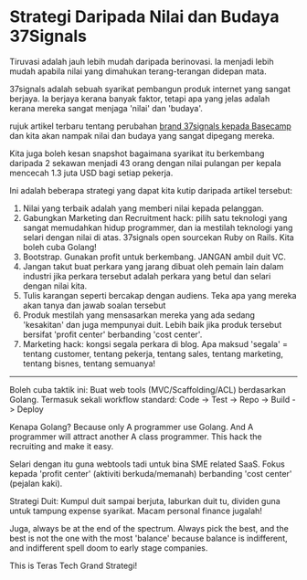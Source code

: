 # Strategi Daripada Nilai dan Budaya 37Signals

Tiruvasi adalah jauh lebih mudah daripada berinovasi. Ia menjadi lebih mudah apabila nilai yang dimahukan terang-terangan didepan mata.

37signals adalah sebuah syarikat pembangun produk internet yang sangat berjaya. Ia berjaya kerana banyak faktor, tetapi apa yang jelas adalah kerana mereka sangat menjaga 'nilai' dan 'budaya'.

rujuk artikel terbaru tentang perubahan [brand 37signals kepada Basecamp](http://37signals.com) dan kita akan nampak nilai dan budaya yang sangat dipegang mereka.

Kita juga boleh kesan snapshot bagaimana syarikat itu berkembang daripada 2 sekawan menjadi 43 orang dengan nilai pulangan per kepala mencecah 1.3 juta USD bagi setiap pekerja.

Ini adalah beberapa strategi yang dapat kita kutip daripada artikel tersebut:

1. Nilai yang terbaik adalah yang memberi nilai kepada pelanggan.
2. Gabungkan Marketing dan Recruitment hack: pilih satu teknologi yang sangat memudahkan hidup programmer, dan ia mestilah teknologi yang selari dengan nilai di atas. 37signals open sourcekan Ruby on Rails. Kita boleh cuba Golang!
3. Bootstrap. Gunakan profit untuk berkembang. JANGAN ambil duit VC.
4. Jangan takut buat perkara yang jarang dibuat oleh pemain lain dalam industri jika perkara tersebut adalah perkara yang betul dan selari dengan nilai kita.
5. Tulis karangan seperti bercakap dengan audiens. Teka apa yang mereka akan tanya dan jawab soalan tersebut
6. Produk mestilah yang mensasarkan mereka yang ada sedang 'kesakitan' dan juga mempunyai duit. Lebih baik jika produk tersebut bersifat 'profit center' berbanding 'cost center'.
7. Marketing hack: kongsi segala perkara di blog. Apa maksud 'segala' = tentang customer, tentang pekerja, tentang sales, tentang marketing, tentang bisnes, tentang semuanya!

----

Boleh cuba taktik ini: Buat web tools (MVC/Scaffolding/ACL) berdasarkan Golang. Termasuk sekali workflow standard: Code -> Test -> Repo -> Build -> Deploy

Kenapa Golang? Because only A programmer use Golang. And A programmer will attract another A class programmer. This hack the recruiting and make it easy.

Selari dengan itu guna webtools tadi untuk bina SME related SaaS. Fokus kepada 'profit center' (aktiviti berkuda/memanah) berbanding 'cost center' (pejalan kaki).

Strategi Duit: Kumpul duit sampai berjuta, laburkan duit tu, dividen guna untuk tampung expense syarikat. Macam personal finance jugalah!

Juga, always be at the end of the spectrum. Always pick the best, and the best is not the one with the most 'balance' because balance is indifferent, and indifferent spell doom to early stage companies.

This is Teras Tech Grand Strategi!